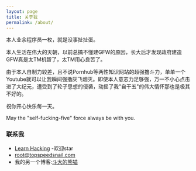 ```yaml
---
layout: page
title: 关于我
permalink: /about/
---
```


本人业余程序员一枚，就是没事扯扯蛋。

本人生活在伟大的天朝，以前总搞不懂建GFW的原因，长大后才发现政府建造GFW真是太TM机智了，太TM用心良苦了。

由于本人自制力较差，且不说Pornhub等两性知识网站的超强撸斗力，单单一个Youtube就可以让我瞬间强撸灰飞烟灭。即使本人意志力足够强，万一不小心点击进了大纪元，遭受到了轮子思想的侵袭，动摇了我"自干五"的伟大情怀那也是极其不好的。

祝你开心快乐每一天。

May the "self-fucking-five" force always be with you.

### 联系我

* [Learn Hacking](http://github.com/tiancode/learn-hacking) -欢迎star
* [root@topspeedsnail.com](mailto:root@topspeedsnail.com])
* 我的另一个博客:[斗大的熊猫](http://blog.topspeedsnail.com)
